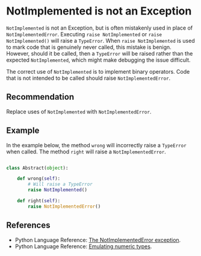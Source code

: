 # NotImplemented is not an Exception
`NotImplemented` is not an Exception, but is often mistakenly used in place of `NotImplementedError`. Executing `raise NotImplemented` or `raise NotImplemented()` will raise a `TypeError`. When `raise NotImplemented` is used to mark code that is genuinely never called, this mistake is benign. However, should it be called, then a `TypeError` will be raised rather than the expected `NotImplemented`, which might make debugging the issue difficult.

The correct use of `NotImplemented` is to implement binary operators. Code that is not intended to be called should raise `NotImplementedError`.


## Recommendation
Replace uses of `NotImplemented` with `NotImplementedError`.


## Example
In the example below, the method `wrong` will incorrectly raise a `TypeError` when called. The method `right` will raise a `NotImplementedError`.


```python

class Abstract(object):

    def wrong(self):
        # Will raise a TypeError
        raise NotImplemented()

    def right(self):
        raise NotImplementedError()

```

## References
* Python Language Reference: [The NotImplementedError exception](https://docs.python.org/library/exceptions.html#NotImplementedError).
* Python Language Reference: [Emulating numeric types](https://docs.python.org/3/reference/datamodel.html#emulating-numeric-types).
